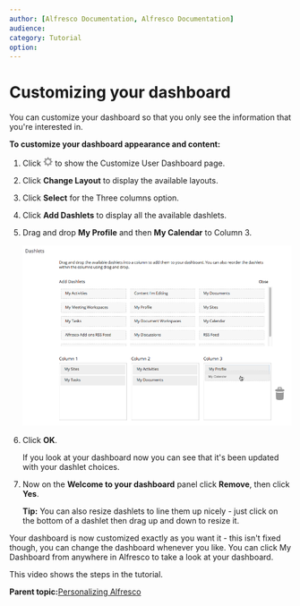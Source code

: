 ```yaml
---
author: [Alfresco Documentation, Alfresco Documentation]
audience: 
category: Tutorial
option: 
---
```


# Customizing your dashboard

You can customize your dashboard so that you only see the information that you're interested in.

**To customize your dashboard appearance and content:**

1.  Click ![Customize Dashboard icon](../images/settings-icon.png) to show the Customize User Dashboard page.

2.  Click **Change Layout** to display the available layouts.

3.  Click **Select** for the Three columns option.

4.  Click **Add Dashlets** to display all the available dashlets.

5.  Drag and drop **My Profile** and then **My Calendar** to Column 3.

    ![Customize User Dashboard: Add Dashlets](../images/gs-dashlets.png)

6.  Click **OK**.

    If you look at your dashboard now you can see that it's been updated with your dashlet choices.

7.  Now on the **Welcome to your dashboard** panel click **Remove**, then click **Yes**.

    **Tip:** You can also resize dashlets to line them up nicely - just click on the bottom of a dashlet then drag up and down to resize it.


Your dashboard is now customized exactly as you want it - this isn't fixed though, you can change the dashboard whenever you like. You can click My Dashboard from anywhere in Alfresco to take a look at your dashboard.

This video shows the steps in the tutorial.

  

**Parent topic:**[Personalizing Alfresco](../concepts/gs-personal-alfresco.md)

